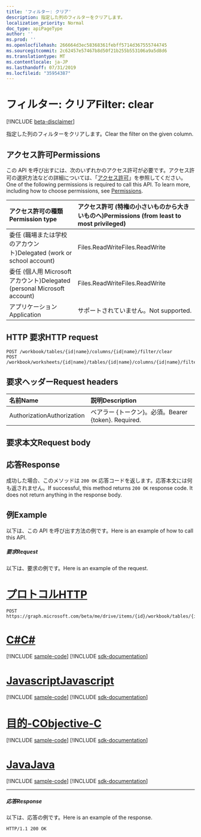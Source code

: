 ```yaml
---
title: 'フィルター: クリア'
description: 指定した列のフィルターをクリアします。
localization_priority: Normal
doc_type: apiPageType
author: ''
ms.prod: ''
ms.openlocfilehash: 266664d3ec58368361febff5714d367555744745
ms.sourcegitcommit: 2c62457e57467b8d50f21b255b553106a9a5d8d6
ms.translationtype: MT
ms.contentlocale: ja-JP
ms.lasthandoff: 07/31/2019
ms.locfileid: "35954387"
---
```

# <a name="filter-clear"></a><span data-ttu-id="95fcc-103">フィルター: クリア</span><span class="sxs-lookup"><span data-stu-id="95fcc-103">Filter: clear</span></span>

[!INCLUDE [beta-disclaimer](../../includes/beta-disclaimer.md)]

<span data-ttu-id="95fcc-104">指定した列のフィルターをクリアします。</span><span class="sxs-lookup"><span data-stu-id="95fcc-104">Clear the filter on the given column.</span></span>
## <a name="permissions"></a><span data-ttu-id="95fcc-105">アクセス許可</span><span class="sxs-lookup"><span data-stu-id="95fcc-105">Permissions</span></span>
<span data-ttu-id="95fcc-p101">この API を呼び出すには、次のいずれかのアクセス許可が必要です。アクセス許可の選択方法などの詳細については、「[アクセス許可](/graph/permissions-reference)」を参照してください。</span><span class="sxs-lookup"><span data-stu-id="95fcc-p101">One of the following permissions is required to call this API. To learn more, including how to choose permissions, see [Permissions](/graph/permissions-reference).</span></span>

|<span data-ttu-id="95fcc-108">アクセス許可の種類</span><span class="sxs-lookup"><span data-stu-id="95fcc-108">Permission type</span></span>      | <span data-ttu-id="95fcc-109">アクセス許可 (特権の小さいものから大きいものへ)</span><span class="sxs-lookup"><span data-stu-id="95fcc-109">Permissions (from least to most privileged)</span></span>              |
|:--------------------|:---------------------------------------------------------|
|<span data-ttu-id="95fcc-110">委任 (職場または学校のアカウント)</span><span class="sxs-lookup"><span data-stu-id="95fcc-110">Delegated (work or school account)</span></span> | <span data-ttu-id="95fcc-111">Files.ReadWrite</span><span class="sxs-lookup"><span data-stu-id="95fcc-111">Files.ReadWrite</span></span>    |
|<span data-ttu-id="95fcc-112">委任 (個人用 Microsoft アカウント)</span><span class="sxs-lookup"><span data-stu-id="95fcc-112">Delegated (personal Microsoft account)</span></span> | <span data-ttu-id="95fcc-113">Files.ReadWrite</span><span class="sxs-lookup"><span data-stu-id="95fcc-113">Files.ReadWrite</span></span>    |
|<span data-ttu-id="95fcc-114">アプリケーション</span><span class="sxs-lookup"><span data-stu-id="95fcc-114">Application</span></span> | <span data-ttu-id="95fcc-115">サポートされていません。</span><span class="sxs-lookup"><span data-stu-id="95fcc-115">Not supported.</span></span> |

## <a name="http-request"></a><span data-ttu-id="95fcc-116">HTTP 要求</span><span class="sxs-lookup"><span data-stu-id="95fcc-116">HTTP request</span></span>
<!-- { "blockType": "ignored" } -->
```http
POST /workbook/tables/{id|name}/columns/{id|name}/filter/clear
POST /workbook/worksheets/{id|name}/tables/{id|name}/columns/{id|name}/filter/clear

```
## <a name="request-headers"></a><span data-ttu-id="95fcc-117">要求ヘッダー</span><span class="sxs-lookup"><span data-stu-id="95fcc-117">Request headers</span></span>
| <span data-ttu-id="95fcc-118">名前</span><span class="sxs-lookup"><span data-stu-id="95fcc-118">Name</span></span>       | <span data-ttu-id="95fcc-119">説明</span><span class="sxs-lookup"><span data-stu-id="95fcc-119">Description</span></span>|
|:---------------|:----------|
| <span data-ttu-id="95fcc-120">Authorization</span><span class="sxs-lookup"><span data-stu-id="95fcc-120">Authorization</span></span>  | <span data-ttu-id="95fcc-p102">ベアラー {トークン}。必須。</span><span class="sxs-lookup"><span data-stu-id="95fcc-p102">Bearer {token}. Required.</span></span> |

## <a name="request-body"></a><span data-ttu-id="95fcc-123">要求本文</span><span class="sxs-lookup"><span data-stu-id="95fcc-123">Request body</span></span>

## <a name="response"></a><span data-ttu-id="95fcc-124">応答</span><span class="sxs-lookup"><span data-stu-id="95fcc-124">Response</span></span>

<span data-ttu-id="95fcc-p103">成功した場合、このメソッドは `200 OK` 応答コードを返します。応答本文には何も返されません。</span><span class="sxs-lookup"><span data-stu-id="95fcc-p103">If successful, this method returns `200 OK` response code. It does not return anything in the response body.</span></span>

## <a name="example"></a><span data-ttu-id="95fcc-127">例</span><span class="sxs-lookup"><span data-stu-id="95fcc-127">Example</span></span>
<span data-ttu-id="95fcc-128">以下は、この API を呼び出す方法の例です。</span><span class="sxs-lookup"><span data-stu-id="95fcc-128">Here is an example of how to call this API.</span></span>
##### <a name="request"></a><span data-ttu-id="95fcc-129">要求</span><span class="sxs-lookup"><span data-stu-id="95fcc-129">Request</span></span>
<span data-ttu-id="95fcc-130">以下は、要求の例です。</span><span class="sxs-lookup"><span data-stu-id="95fcc-130">Here is an example of the request.</span></span>

# <a name="httptabhttp"></a>[<span data-ttu-id="95fcc-131">プロトコル</span><span class="sxs-lookup"><span data-stu-id="95fcc-131">HTTP</span></span>](#tab/http)
<!-- {
  "blockType": "request",
  "name": "filter_clear"
}-->
```http
POST https://graph.microsoft.com/beta/me/drive/items/{id}/workbook/tables/{id|name}/columns/{id|name}/filter/clear
```
# <a name="ctabcsharp"></a>[<span data-ttu-id="95fcc-132">C#</span><span class="sxs-lookup"><span data-stu-id="95fcc-132">C#</span></span>](#tab/csharp)
[!INCLUDE [sample-code](../includes/snippets/csharp/filter-clear-csharp-snippets.md)]
[!INCLUDE [sdk-documentation](../includes/snippets/snippets-sdk-documentation-link.md)]

# <a name="javascripttabjavascript"></a>[<span data-ttu-id="95fcc-133">Javascript</span><span class="sxs-lookup"><span data-stu-id="95fcc-133">Javascript</span></span>](#tab/javascript)
[!INCLUDE [sample-code](../includes/snippets/javascript/filter-clear-javascript-snippets.md)]
[!INCLUDE [sdk-documentation](../includes/snippets/snippets-sdk-documentation-link.md)]

# <a name="objective-ctabobjc"></a>[<span data-ttu-id="95fcc-134">目的-C</span><span class="sxs-lookup"><span data-stu-id="95fcc-134">Objective-C</span></span>](#tab/objc)
[!INCLUDE [sample-code](../includes/snippets/objc/filter-clear-objc-snippets.md)]
[!INCLUDE [sdk-documentation](../includes/snippets/snippets-sdk-documentation-link.md)]

# <a name="javatabjava"></a>[<span data-ttu-id="95fcc-135">Java</span><span class="sxs-lookup"><span data-stu-id="95fcc-135">Java</span></span>](#tab/java)
[!INCLUDE [sample-code](../includes/snippets/java/filter-clear-java-snippets.md)]
[!INCLUDE [sdk-documentation](../includes/snippets/snippets-sdk-documentation-link.md)]

---


##### <a name="response"></a><span data-ttu-id="95fcc-136">応答</span><span class="sxs-lookup"><span data-stu-id="95fcc-136">Response</span></span>
<span data-ttu-id="95fcc-137">以下は、応答の例です。</span><span class="sxs-lookup"><span data-stu-id="95fcc-137">Here is an example of the response.</span></span> 
<!-- {
  "blockType": "response",
  "truncated": true,
  "@odata.type": "microsoft.graph.none"
} -->
```http
HTTP/1.1 200 OK
```

<!-- uuid: 8fcb5dbc-d5aa-4681-8e31-b001d5168d79
2015-10-25 14:57:30 UTC -->
<!--
{
  "type": "#page.annotation",
  "description": "Filter: clear",
  "keywords": "",
  "section": "documentation",
  "tocPath": "",
  "suppressions": [
  ]
}
-->
